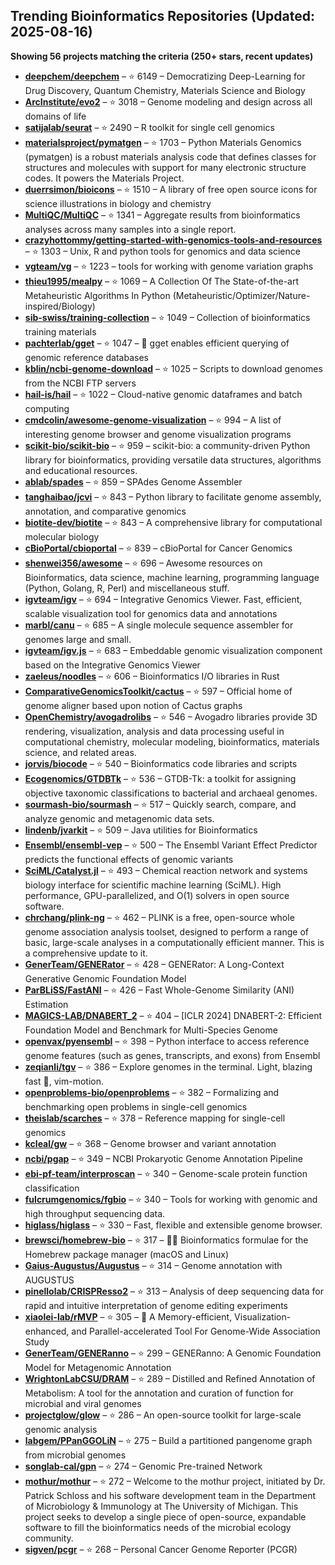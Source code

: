 ## Trending Bioinformatics Repositories (Updated: 2025-08-16)

**Showing 56 projects matching the criteria (250+ stars, recent updates)**

- **[deepchem/deepchem](https://github.com/deepchem/deepchem)** – ⭐ 6149 – Democratizing Deep-Learning for Drug Discovery, Quantum Chemistry, Materials Science and Biology
- **[ArcInstitute/evo2](https://github.com/ArcInstitute/evo2)** – ⭐ 3018 – Genome modeling and design across all domains of life
- **[satijalab/seurat](https://github.com/satijalab/seurat)** – ⭐ 2490 – R toolkit for single cell genomics
- **[materialsproject/pymatgen](https://github.com/materialsproject/pymatgen)** – ⭐ 1703 – Python Materials Genomics (pymatgen) is a robust materials analysis code that defines classes for structures and molecules with support for many electronic structure codes. It powers the Materials Project.
- **[duerrsimon/bioicons](https://github.com/duerrsimon/bioicons)** – ⭐ 1510 – A library of free open source icons for science illustrations in biology and chemistry
- **[MultiQC/MultiQC](https://github.com/MultiQC/MultiQC)** – ⭐ 1341 – Aggregate results from bioinformatics analyses across many samples into a single report.
- **[crazyhottommy/getting-started-with-genomics-tools-and-resources](https://github.com/crazyhottommy/getting-started-with-genomics-tools-and-resources)** – ⭐ 1303 – Unix, R and python tools for genomics and data science
- **[vgteam/vg](https://github.com/vgteam/vg)** – ⭐ 1223 – tools for working with genome variation graphs
- **[thieu1995/mealpy](https://github.com/thieu1995/mealpy)** – ⭐ 1069 – A Collection Of The State-of-the-art Metaheuristic Algorithms In Python (Metaheuristic/Optimizer/Nature-inspired/Biology)
- **[sib-swiss/training-collection](https://github.com/sib-swiss/training-collection)** – ⭐ 1049 – Collection of bioinformatics training materials
- **[pachterlab/gget](https://github.com/pachterlab/gget)** – ⭐ 1047 – 🧬 gget enables efficient querying of genomic reference databases
- **[kblin/ncbi-genome-download](https://github.com/kblin/ncbi-genome-download)** – ⭐ 1025 – Scripts to download genomes from the NCBI FTP servers
- **[hail-is/hail](https://github.com/hail-is/hail)** – ⭐ 1022 – Cloud-native genomic dataframes and batch computing
- **[cmdcolin/awesome-genome-visualization](https://github.com/cmdcolin/awesome-genome-visualization)** – ⭐ 994 – A list of interesting genome browser and genome visualization programs
- **[scikit-bio/scikit-bio](https://github.com/scikit-bio/scikit-bio)** – ⭐ 959 – scikit-bio: a community-driven Python library for bioinformatics, providing versatile data structures, algorithms and educational resources.
- **[ablab/spades](https://github.com/ablab/spades)** – ⭐ 859 – SPAdes Genome Assembler
- **[tanghaibao/jcvi](https://github.com/tanghaibao/jcvi)** – ⭐ 843 – Python library to facilitate genome assembly, annotation, and comparative genomics
- **[biotite-dev/biotite](https://github.com/biotite-dev/biotite)** – ⭐ 843 – A comprehensive library for computational molecular biology
- **[cBioPortal/cbioportal](https://github.com/cBioPortal/cbioportal)** – ⭐ 839 – cBioPortal for Cancer Genomics
- **[shenwei356/awesome](https://github.com/shenwei356/awesome)** – ⭐ 696 – Awesome resources on Bioinformatics, data science, machine learning, programming language (Python, Golang, R, Perl) and miscellaneous stuff.
- **[igvteam/igv](https://github.com/igvteam/igv)** – ⭐ 694 – Integrative Genomics Viewer. Fast, efficient, scalable visualization tool for genomics data and annotations
- **[marbl/canu](https://github.com/marbl/canu)** – ⭐ 685 – A single molecule sequence assembler for genomes large and small.
- **[igvteam/igv.js](https://github.com/igvteam/igv.js)** – ⭐ 683 – Embeddable genomic visualization component based on the Integrative Genomics Viewer
- **[zaeleus/noodles](https://github.com/zaeleus/noodles)** – ⭐ 606 – Bioinformatics I/O libraries in Rust
- **[ComparativeGenomicsToolkit/cactus](https://github.com/ComparativeGenomicsToolkit/cactus)** – ⭐ 597 – Official home of genome aligner based upon notion of Cactus graphs
- **[OpenChemistry/avogadrolibs](https://github.com/OpenChemistry/avogadrolibs)** – ⭐ 546 – Avogadro libraries provide 3D rendering, visualization, analysis and data processing useful in computational chemistry, molecular modeling, bioinformatics, materials science, and related areas.
- **[jorvis/biocode](https://github.com/jorvis/biocode)** – ⭐ 540 – Bioinformatics code libraries and scripts
- **[Ecogenomics/GTDBTk](https://github.com/Ecogenomics/GTDBTk)** – ⭐ 536 – GTDB-Tk: a toolkit for assigning objective taxonomic classifications to bacterial and archaeal genomes.
- **[sourmash-bio/sourmash](https://github.com/sourmash-bio/sourmash)** – ⭐ 517 – Quickly search, compare, and analyze genomic and metagenomic data sets.
- **[lindenb/jvarkit](https://github.com/lindenb/jvarkit)** – ⭐ 509 – Java utilities for Bioinformatics
- **[Ensembl/ensembl-vep](https://github.com/Ensembl/ensembl-vep)** – ⭐ 500 – The Ensembl Variant Effect Predictor predicts the functional effects of genomic variants
- **[SciML/Catalyst.jl](https://github.com/SciML/Catalyst.jl)** – ⭐ 493 – Chemical reaction network and systems biology interface for scientific machine learning (SciML). High performance, GPU-parallelized, and O(1) solvers in open source software.
- **[chrchang/plink-ng](https://github.com/chrchang/plink-ng)** – ⭐ 462 – PLINK is a free, open-source whole genome association analysis toolset, designed to perform a range of basic, large-scale analyses in a computationally efficient manner.  This is a comprehensive update to it.
- **[GenerTeam/GENERator](https://github.com/GenerTeam/GENERator)** – ⭐ 428 – GENERator: A Long-Context Generative Genomic Foundation Model
- **[ParBLiSS/FastANI](https://github.com/ParBLiSS/FastANI)** – ⭐ 426 – Fast Whole-Genome Similarity (ANI) Estimation
- **[MAGICS-LAB/DNABERT_2](https://github.com/MAGICS-LAB/DNABERT_2)** – ⭐ 404 – [ICLR 2024] DNABERT-2: Efficient Foundation Model and Benchmark for Multi-Species Genome
- **[openvax/pyensembl](https://github.com/openvax/pyensembl)** – ⭐ 398 – Python interface to access reference genome features (such as genes, transcripts, and exons) from Ensembl
- **[zeqianli/tgv](https://github.com/zeqianli/tgv)** – ⭐ 386 – Explore genomes in the terminal. Light, blazing fast 🚀, vim-motion.
- **[openproblems-bio/openproblems](https://github.com/openproblems-bio/openproblems)** – ⭐ 382 – Formalizing and benchmarking open problems in single-cell genomics
- **[theislab/scarches](https://github.com/theislab/scarches)** – ⭐ 378 – Reference mapping for single-cell genomics
- **[kcleal/gw](https://github.com/kcleal/gw)** – ⭐ 368 – Genome browser and variant annotation
- **[ncbi/pgap](https://github.com/ncbi/pgap)** – ⭐ 349 – NCBI Prokaryotic Genome Annotation Pipeline
- **[ebi-pf-team/interproscan](https://github.com/ebi-pf-team/interproscan)** – ⭐ 340 – Genome-scale protein function classification
- **[fulcrumgenomics/fgbio](https://github.com/fulcrumgenomics/fgbio)** – ⭐ 340 – Tools for working with genomic and high throughput sequencing data.
- **[higlass/higlass](https://github.com/higlass/higlass)** – ⭐ 330 – Fast, flexible and extensible genome browser.
- **[brewsci/homebrew-bio](https://github.com/brewsci/homebrew-bio)** – ⭐ 317 – :beer::microscope: Bioinformatics formulae for the Homebrew package manager (macOS and Linux)
- **[Gaius-Augustus/Augustus](https://github.com/Gaius-Augustus/Augustus)** – ⭐ 314 – Genome annotation with AUGUSTUS
- **[pinellolab/CRISPResso2](https://github.com/pinellolab/CRISPResso2)** – ⭐ 313 – Analysis of deep sequencing data for rapid and intuitive interpretation of genome editing experiments
- **[xiaolei-lab/rMVP](https://github.com/xiaolei-lab/rMVP)** – ⭐ 305 – :postbox: A Memory-efficient, Visualization-enhanced, and Parallel-accelerated Tool For Genome-Wide Association Study
- **[GenerTeam/GENERanno](https://github.com/GenerTeam/GENERanno)** – ⭐ 299 – GENERanno: A Genomic Foundation Model for Metagenomic Annotation
- **[WrightonLabCSU/DRAM](https://github.com/WrightonLabCSU/DRAM)** – ⭐ 289 – Distilled and Refined Annotation of Metabolism: A tool for the annotation and curation of function for microbial and viral genomes
- **[projectglow/glow](https://github.com/projectglow/glow)** – ⭐ 286 – An open-source toolkit for large-scale genomic analysis
- **[labgem/PPanGGOLiN](https://github.com/labgem/PPanGGOLiN)** – ⭐ 275 – Build a partitioned pangenome graph from microbial genomes
- **[songlab-cal/gpn](https://github.com/songlab-cal/gpn)** – ⭐ 274 – Genomic Pre-trained Network
- **[mothur/mothur](https://github.com/mothur/mothur)** – ⭐ 272 – Welcome to the mothur project, initiated by Dr. Patrick Schloss and his software development team in the Department of Microbiology & Immunology at The University of Michigan. This project seeks to develop a single piece of open-source, expandable software to fill the bioinformatics needs of the microbial ecology community.
- **[sigven/pcgr](https://github.com/sigven/pcgr)** – ⭐ 268 – Personal Cancer Genome Reporter (PCGR)
